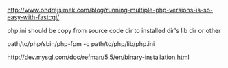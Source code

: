 http://www.ondrejsimek.com/blog/running-multiple-php-versions-is-so-easy-with-fastcgi/

php.ini should be copy from source code dir to installed dir's lib dir or other

path/to/php/sbin/php-fpm -c path/to/php/lib/php.ini

http://dev.mysql.com/doc/refman/5.5/en/binary-installation.html